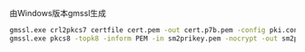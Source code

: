 由Windows版本gmssl生成

```cmd
gmssl.exe crl2pkcs7 certfile cert.pem -out cert.p7b.pem -config pki.conf
gmssl.exe pkcs8 -topk8 -inform PEM -in sm2prikey.pem -nocrypt -out sm2prikey.p8.pem
```
